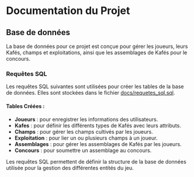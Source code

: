# Documentation du Projet

## Base de données

La base de données pour ce projet est conçue pour gérer les joueurs, leurs Kafés, champs et exploitations, ainsi que les assemblages de Kafés pour le concours.

### Requêtes SQL

Les requêtes SQL suivantes sont utilisées pour créer les tables de la base de données. Elles sont stockées dans le fichier [docs/requetes_sql.sql](docs/requetes_sql.sql).

#### Tables Créées :
- **Joueurs** : pour enregistrer les informations des utilisateurs.
- **Kafes** : pour définir les différents types de Kafés avec leurs attributs.
- **Champs** : pour gérer les champs cultivés par les joueurs.
- **Exploitation** : pour lier un ou plusieurs champs à un joueur.
- **Assemblages** : pour gérer les assemblages de Kafés par les joueurs.
- **Concours** : pour soumettre un assemblage au concours.

Les requêtes SQL permettent de définir la structure de la base de données utilisée pour la gestion des différentes entités du jeu.
